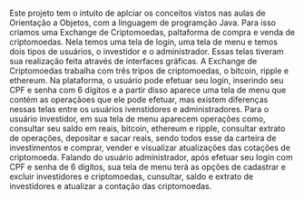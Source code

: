 Este projeto tem o intuito de aplciar os conceitos vistos nas aulas de Orientação a Objetos, com a linguagem de programção Java. 
Para isso criamos uma Exchange de Criptomoedas, paltaforma de compra e venda de criptomoedas. Nela temos uma tela de login, uma tela de menu e temos dois tipos de usuários, o investidor e o administrador. Essas telas tiveram sua realização feita através de interfaces gráficas.
A Exchange de Criptomoedas trabalha com três tripos de criptomoedas, o bitcoin, ripple e ethereum. Na plataforma, o usuário pode efetuar seu login, inserindo seu CPF e senha com 6 dígitos e a partir disso aparece uma tela de menu que contém as operaçãoes que ele pode efetuar, mas existem diferenças nessas telas entre os usuários ivenstidores e administradores. 
Para o usuário investidor, em sua tela de menu aparecem operações como, consultar seu saldo em reais, bitcoin, ethereum e ripple, consultar extrato de operações, depositar e sacar reais, sendo todos esse da carteira de investimentos e  comprar, vender e visualizar atualizações das cotações de criptomoeda.
Falando do usuário administrador, após efetuar seu login com CPF e senha de 6 dígitos, sua tela de menu terá as opções de cadastrar e excluir investidores e criptomoedas, cunsultar, saldo e extrato de investidores e atualizar a contação das criptomoedas.
